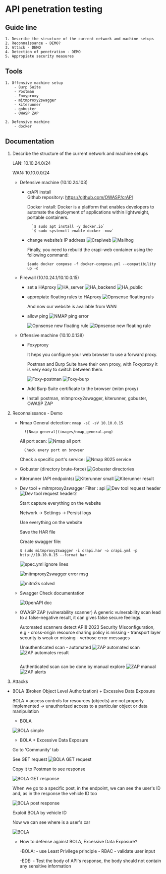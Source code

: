 # API penetration testing

## Guide line
    1. Describe the structure of the current network and machine setups
    2. Reconnaissance - DEMO?
    3. Attack - DEMO
    4. Detection of penetration - DEMO
    5. Appropiate security measures
    
## Tools
    1. Offensive machine setup
        - Burp Suite
        - Postman
        - Foxyproxy
        - mitmproxy2swagger
        - kiterunner
        - gobuster
        - OWASP ZAP
        
    2. Defensive machine
        - docker 
        
## Documentation
1. Describe the structure of the current network and machine setups

    LAN: 10.10.24.0/24
    
    WAN: 10.10.0.0/24
    
    - Defensive machine (10.10.24.103)
        - crAPI install    
            Github repository: https://github.com/OWASP/crAPI	
            
            Docker install:
                Docker is a platform that enables developers to automate the deployment of applications within lightweight, portable containers.
               
                `$ sudo apt install -y docker.io`
                `$ sudo systemctl enable docker –now`

        - change website’s IP address
             ![Crapiweb](images/dockeryml_crapiweb.png)
             ![Mailhog](images/dockeryml_mailhog.png)
            
            Finally, you need to rebuild the crapi-web container using the following command:
            
            `$sudo docker compose -f docker-compose.yml --compatibility up -d`
    
    - Firewall (10.10.24.1/10.10.0.15)
    
        - set a HAproxy
            ![HA_server](images/HA_realservers.png)
            ![HA_backend](images/HA_backend.png)
            ![HA_public](images/HA_publicservice.png)
        - appropiate floating rules to HAproxy
            ![Opnsense floating ruls](images/opnsense_floating_rules.png)
            
            And now our website is available from WAN
        - allow ping
            ![NMAP ping error](images/nmap_error_msg.png) 
            
            ![Opnsense new floating rule](images/opnsense_pingrule1.png)
            ![Opnsense new floating rule](images/opnsense_pingrule2.png)
    - Offensive machine (10.10.0.138)
        - Foxyproxy
            
            It heps you configure your web browser to use a forward proxy. 
            
            Postman and Burp Suite have their own proxy, with Foxyproxy it is very easy to switch between them.
            
            ![Foxy-postman](images/foxyproxy_postman.png)
            ![Foxy-burp](images/foxyproxy_burp.png)
            
        - Add Burp Suite certificate to the browser (mitm proxy)
        - Install postman, mitmproxy2swagger, kiterunner, gobuster, OWASP ZAP
            
2. Reconnaissance - Demo
    - Nmap
        General detection:
            `nmap -sC -sV 10.10.0.15`
            
            ![Nmap general](images/nmap_general.png)
            
        All port scan:
            ![Nmap all port](images/nmap_allport.png)
            
            Check every port on browser
            
        Check a specific port's service:
            ![Nmap 8025 service](images/nmap_service_8025.png)
            
   
    - Gobuster (directory brute-force)
        ![Gobuster directories](images/gobuster_result.png)
        
    - Kiterunner (API endpoints)
        ![Kiterunner small](images/kiterunner_smallresult.png)
        ![Kiterunner result](images/kiterunner_wellknown.png)
        
    - Dev tool + mitmproxy2swagger
        Filter : api 
        ![Dev tool request header](images/devtool_headers2.png)
        ![Dev tool request header2](images/devtool_headers.png)
        
        Start capture everything on the website
        
        Network -> Settings -> Persist logs
        
        Use everything on the website
        
        Save the HAR file
        
        Create swagger file:
        
        `$ sudo mitmproxy2swagger -i crapi.har -o crapi.yml -p http://10.10.0.15 --format har` 
        
        ![spec.yml ignore lines](images/specyml_ignore.png)
        
        ![mitmproxy2swagger error msg](images/mitm2swagger_terminalerror.png)
        
        ![mitm2s solved](images/mitm2swagger_codeproblem.png)

    - Swagger
        Check documentation        
        
        ![OpenAPI doc](images/swagger_openapi.png)
       
    - OWASP ZAP (vulnerability scanner)
        A generic vulnerability scan lead to a false-negative result, it can gives false secure feelings.
        
        Automated scanners detect API8:2023 Security Misconfiguration, e.g
            - cross-origin resource sharing policy is missing
            - transport layer security is weak or missing
            - verbose error messages 
        
        
        Unauthenticated scan - automated
        ![ZAP automated scan](images/zap_automated_scan.png)
        ![ZAP automates result](images/zap_automates_result.png)
        
        ![]()
        
        Authenticated scan can be done by manual explore
        ![ZAP manual](images/zap_manual.png)
        ![ZAP alerts](images/zap_alerts.png)
        
3. Attacks
- BOLA (Broken Object Level Authorization) + Excessive Data Exposure

    BOLA = access controls for resources (objects) are not properly implemented -> unauthorized access to a particular object or data manipulation
    
   - BOLA
        
       
   ![BOLA simple](images/bola_5.png)


   - BOLA + Excessive Data Exposure
   
    Go to 'Community' tab
    
    
    See GET request
   ![BOLA GET request](images/bola_1.png)
   
   Copy it to Postman to see response
   
   ![BOLA GET response](images/bola_2.png)
   
   When we go to a specific post, in the endpoint, we can see the user's ID and, as in the response the vehicle ID too
   
   ![BOLA post response](images/bola_3.png)
   
   Exploit BOLA by vehicle ID
   
   Now we can see where is a user's car
   
   ![BOLA ](images/bola_4.png)
    
    
   - How to defense against BOLA, Excessive Data Exposure?
    
        -BOLA: 
            - use Least Privilege principle
            - RBAC 
            - validate user input
    
    
        -EDE: 
            - Test the body of API's response, the body should not contain any sensitive information
   


        
    

            

